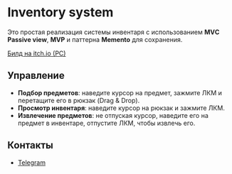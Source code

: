 # Inventory system
Это простая реализация системы инвентаря с использованием <b>MVС Passive view</b>, <b>MVP</b> и паттерна <b>Memento</b> для сохранения.

[Билд на itch.io (PC)](https://virvon.itch.io/inventory)

## Управление
- <b>Подбор предметов</b>: наведите курсор на предмет, зажмите ЛКМ и перетащите его в рюкзак (Drag & Drop).
- <b>Просмотр инвентаря</b>: наведите курсор на рюкзак и зажмите ЛКМ.
- <b>Извлечение предметов</b>: не отпуская курсор, наведите его на предмет в инвентаре, отпустите ЛКМ, чтобы извлечь его.

## Контакты
- [Telegram](https://t.me/Virvon)
